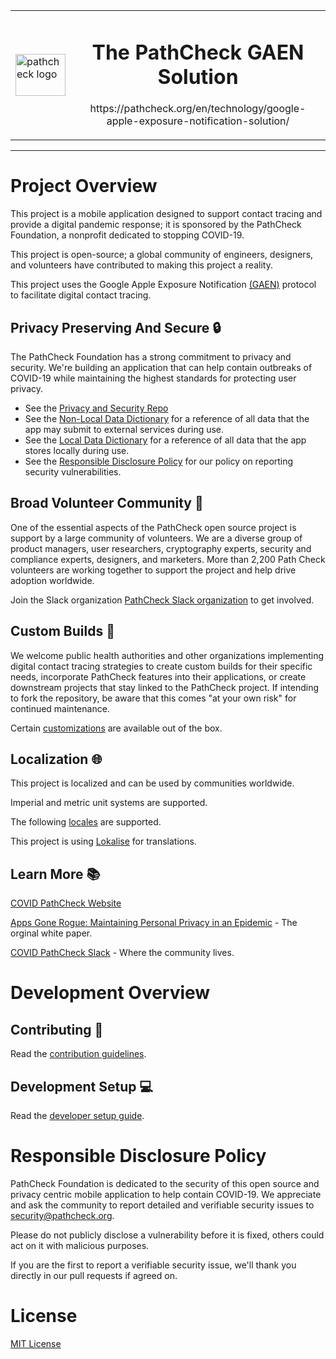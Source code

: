 <table>
  <tr>
  <td>
    <a href="https://pathcheck.org/">
    <img
      width="80"
      height="67"
      alt="pathcheck logo"
      src="./assets/Safe_Paths_Logo.png"
    />
  </a>
  </td>
  <td>
<div style="float:left" align="center" >
  <h1>The PathCheck GAEN Solution</h1>

<p>https://pathcheck.org/en/technology/google-apple-exposure-notification-solution/</p>

  </div>
  </td>
  </tr>
</table>
<hr />


# Project Overview

This project is a mobile application designed to support contact tracing and
provide a digital pandemic response; it is sponsored by the PathCheck
Foundation, a nonprofit dedicated to stopping COVID-19.

This project is open-source; a global community of engineers, designers, and
volunteers have contributed to making this project a reality.

This project uses the Google Apple Exposure Notification
[(GAEN)](https://en.wikipedia.org/wiki/Exposure_Notification) protocol to
facilitate digital contact tracing.


## Privacy Preserving And Secure 🔒

The PathCheck Foundation has a strong commitment to privacy and security. We're
building an application that can help contain outbreaks of COVID-19 while
maintaining the highest standards for protecting user privacy.

- See the [Privacy and Security Repo](https://github.com/Path-Check/privacy-security-GAEN)
- See the [Non-Local Data Dictionary](doc/NON_LOCAL_DATA_DICTIONARY.md) for a reference of all data that
the app may submit to external services during use.
- See the [Local Data Dictionary](doc/LOCAL_DATA_DICTIONARY.md) for a reference of all data that
the app stores locally during use.
- See the [Responsible Disclosure Policy](#responsible-disclosure-policy) for our policy on reporting security vulnerabilities.

## Broad Volunteer Community 💪

One of the essential aspects of the PathCheck open source project is support by
a large community of volunteers. We are a diverse group of product managers,
user researchers, cryptography experts, security and compliance experts,
designers, and marketers. More than 2,200 Path Check volunteers are working
together to support the project and help drive adoption worldwide.

Join the Slack organization [PathCheck Slack organization](https://covidsafepaths.slack.com) to get involved.

## Custom Builds 🔧

We welcome public health authorities and other organizations implementing
digital contact tracing strategies to create custom builds for their specific
needs, incorporate PathCheck features into their applications, or create
downstream projects that stay linked to the PathCheck project. If intending to
fork the repository, be aware that this comes "at your own risk" for continued
maintenance.

Certain [customizations](config/README.md) are available out of the box.

## Localization 🌐

This project is localized and can be used by communities worldwide.

Imperial and metric unit systems are supported.

The following [locales](src/locales/locale.ts) are supported.

This project is using [Lokalise](https://lokalise.com/) for translations.


## Learn More 📚

[COVID PathCheck Website](https://covidsafepaths.org/)

[Apps Gone Rogue: Maintaining Personal Privacy in an Epidemic](https://drive.google.com/file/d/1nwOR4drE3YdkCkyy_HBd6giQPPhLEkRc/view?usp=sharing) - The orginal white paper.

[COVID PathCheck Slack](https://covidsafepaths.slack.com) - Where the community lives.


# Development Overview

## Contributing 👏

Read the [contribution guidelines](CONTRIBUTING.md).

## Development Setup 💻

Read the [developer setup guide](docs/DEVELOPER_SETUP.md).


# Responsible Disclosure Policy

PathCheck Foundation is dedicated to the security of this open source and privacy centric mobile application to help contain COVID-19. We appreciate and ask the community to report detailed and verifiable security issues to <security@pathcheck.org>.

Please do not publicly disclose a vulnerability before it is fixed, others could act on it with malicious purposes.

If you are the first to report a verifiable security issue, we'll thank you directly in our pull requests if agreed on.


# License

[MIT License](LICENSE)

